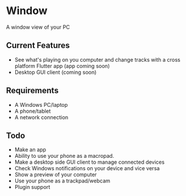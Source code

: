 # Window
A window view of your PC

## Current Features
- See what's playing on you computer and change tracks with a cross platform Flutter app (app coming soon)
- Desktop GUI client (coming soon)

## Requirements
- A Windows PC/laptop
- A phone/tablet
- A network connection

## Todo
- Make an app
- Ability to use your phone as a macropad.
- Make a desktop side GUI client to manage connected devices
- Check Windows notifications on your device and vice versa
- Show a preview of your computer
- Use your phone as a trackpad/webcam
- Plugin support
